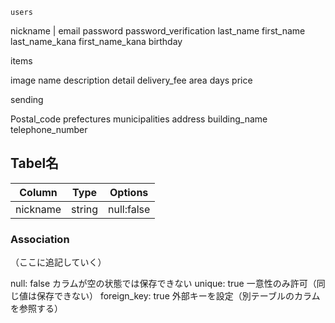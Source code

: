
    users

nickname |
email
password
password_verification
last_name
first_name
last_name_kana
first_name_kana
birthday


  items

image
name
description
detail
delivery_fee
area
days
price


  sending

  Postal_code
  prefectures
  municipalities
  address
  building_name
  telephone_number

## Tabel名

|Column|Type|Options|
|------|----|-------|
|nickname|string|null:false|


### Association
（ここに追記していく）


null: false	カラムが空の状態では保存できない
unique: true	一意性のみ許可（同じ値は保存できない）
foreign_key: true	外部キーを設定（別テーブルのカラムを参照する）